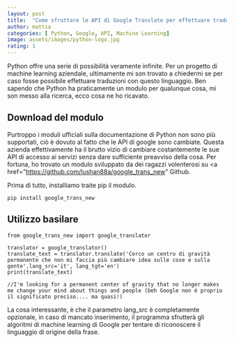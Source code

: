 ```yaml
---
layout: post
title:  "Come sfruttare le API di Google Translate per effettuare traduzioni con Python"
author: mattia
categories: [ Python, Google, API, Machine Learning]
image: assets/images/python-logo.jpg
rating: 1
---
```


Python offre una serie di possibilità veramente infinite. Per un progetto di machine learning aziendale, ultimamente mi son trovato a chiedermi se per caso fosse possibile effettuare traduzioni con questo linguaggio. Ben sapendo che Python ha praticamente un modulo per qualunque cosa, mi son messo alla ricerca, ecco cosa ne ho ricavato.


## Download del modulo

Purtroppo i moduli ufficiali sulla documentazione di Python non sono più supportati, ciò è dovuto al fatto che le API di google sono cambiate. Questa azienda effettivamente ha il brutto vizio di cambiare costantemente le sue API di accesso ai servizi senza dare sufficiente preavviso della cosa. Per fortuna, ho trovato un modulo sviluppato da dei ragazzi volenterosi su <a href="https://github.com/lushan88a/google_trans_new" Github</a>.

Prima di tutto, installiamo traite pip il modulo.

```
pip install google_trans_new
```

## Utilizzo basilare

```
from google_trans_new import google_translator  
  
translator = google_translator()  
translate_text = translator.translate('Cerco un centro di gravità permanente che non mi faccia più cambiare idea sulle cose e sulla gente',lang_src='it', lang_tgt='en') 
print(translate_text)

//I'm looking for a permanent center of gravity that no longer makes me change your mind about things and people (beh Google non è proprio il significato preciso.... ma quasi!)
```

La cosa interessante, è che il parametro lang_src è completamente opzionale, in caso di mancato inserimento, il programma sfrutterà gli algoritmi di machine learning di Google per tentare di riconoscere il linguaggio di origine della frase.
